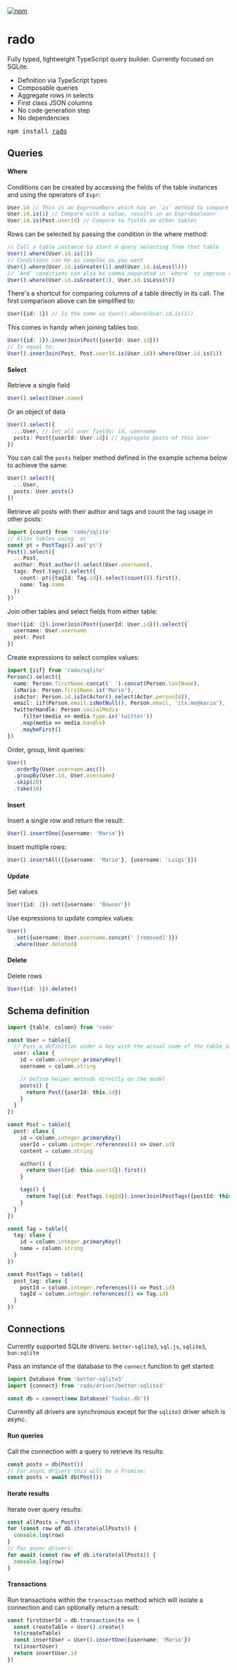 [![npm](https://img.shields.io/npm/v/rado.svg)](https://npmjs.org/package/rado)

# rado

Fully typed, lightweight TypeScript query builder.
Currently focused on SQLite.

- Definition via TypeScript types
- Composable queries
- Aggregate rows in selects
- First class JSON columns
- No code generation step
- No dependencies

<pre>npm install <a href="https://www.npmjs.com/package/rado">rado</a></pre>

## Queries

#### Where

Conditions can be created by accessing the fields of the table
instances and using the operators of `Expr`:

```ts
User.id // This is an Expr<number> which has an `is` method to compare
User.id.is(1) // Compare with a value, results in an Expr<boolean>
User.id.is(Post.userId) // Compare to fields on other tables
```

Rows can be selected by passing the condition in the where method:

```ts
// Call a table instance to start a query selecting from that table
User().where(User.id.is(1))
// Conditions can be as complex as you want
User().where(User.id.isGreater(1).and(User.id.isLess(5)))
// `And` conditions can also be comma separated in `where` to improve readability
User().where(User.id.isGreater(1), User.id.isLess(5))
```

There's a shortcut for comparing columns of a table directly in its call.
The first comparison above can be simplified to:

```ts
User({id: 1}) // Is the same as User().where(User.id.is(1))
```

This comes in handy when joining tables too:

```ts
User({id: 1}).innerJoin(Post({userId: User.id}))
// Is equal to:
User().innerJoin(Post, Post.userId.is(User.id)).where(User.id.is(1))
```

#### Select

Retrieve a single field

```ts
User().select(User.name)
```

Or an object of data

```ts
User().select({
  ...User, // Get all user fields: id, username
  posts: Post({userId: User.id}) // Aggregate posts of this user
})
```

You can call the `posts` helper method defined in the example schema below
to achieve the same:

```ts
User().select({
  ...User,
  posts: User.posts()
})
```

Retrieve all posts with their author and tags and count the tag usage in other
posts:

```ts
import {count} from 'rado/sqlite'
// Alias tables using `as`
const pt = PostTags().as('pt')
Post().select({
  ...Post,
  author: Post.author().select(User.username),
  tags: Post.tags().select({
    count: pt({tagId: Tag.id}).select(count()).first(),
    name: Tag.name
  })
})
```

Join other tables and select fields from either table:

```ts
User({id: 1}).innerJoin(Post({userId: User.id})).select({
  username: User.username
  post: Post
})
```

Create expressions to select complex values:

```ts
import {iif} from 'rado/sqlite'
Person().select({
  name: Person.firstName.concat(' ').concat(Person.lastName),
  isMario: Person.firstName.is('Mario'),
  isActor: Person.id.isIn(Actor().select(Actor.personId)),
  email: iif(Person.email.isNotNull(), Person.email, 'its.me@mario'),
  twitterHandle: Person.socialMedia
    .filter(media => media.type.is('twitter'))
    .map(media => media.handle)
    .maybeFirst()
})
```

Order, group, limit queries:

```ts
User()
  .orderBy(User.username.asc())
  .groupBy(User.id, User.username)
  .skip(20)
  .take(10)
```

#### Insert

Insert a single row and return the result:

```ts
User().insertOne({username: 'Mario'})
```

Insert multiple rows:

```ts
User().insertAll([{username: 'Mario'}, {username: 'Luigi'}])
```

#### Update

Set values

```ts
User({id: 1}).set({username: 'Bowser'})
```

Use expressions to update complex values:

```ts
User()
  .set({username: User.username.concat(' [removed]')})
  .where(User.deleted)
```

#### Delete

Delete rows

```ts
User({id: 1}).delete()
```

## Schema definition

```ts
import {table, column} from 'rado'

const User = table({
  // Pass a definition under a key with the actual name of the table in database
  user: class {
    id = column.integer.primaryKey()
    username = column.string

    // Define helper methods directly on the model
    posts() {
      return Post({userId: this.id})
    }
  }
})

const Post = table({
  post: class {
    id = column.integer.primaryKey()
    userId = column.integer.references(() => User.id)
    content = column.string

    author() {
      return User({id: this.userId}).first()
    }

    tags() {
      return Tag({id: PostTags.tagId}).innerJoin(PostTags({postId: this.id}))
    }
  }
})

const Tag = table({
  tag: class {
    id = column.integer.primaryKey()
    name = column.string
  }
})

const PostTags = table({
  post_tag: class {
    postId = column.integer.references(() => Post.id)
    tagId = column.integer.references(() => Tag.id)
  }
})
```

## Connections

Currently supported SQLite drivers:
`better-sqlite3`, `sql.js`, `sqlite3`, `bun:sqlite`

Pass an instance of the database to the `connect` function to get started:

```ts
import Database from 'better-sqlite3'
import {connect} from 'rado/driver/better-sqlite3'

const db = connect(new Database('foobar.db'))
```

Currently all drivers are synchronous except for the `sqlite3` driver which is
async.

#### Run queries

Call the connection with a query to retrieve its results:

```ts
const posts = db(Post())
// For async drivers this will be a Promise:
const posts = await db(Post())
```

#### Iterate results

Iterate over query results:

```ts
const allPosts = Post()
for (const row of db.iterate(allPosts)) {
  console.log(row)
}
// For async drivers:
for await (const row of db.iterate(allPosts)) {
  console.log(row)
}
```

#### Transactions

Run transactions within the `transaction` method which will isolate a connection
and can optionally return a result:

```ts
const firstUserId = db.transaction(tx => {
  const createTable = User().create()
  tx(createTable)
  const insertUser = User().insertOne({username: 'Mario'})
  tx(insertUser)
  return insertUser.id
})
```
